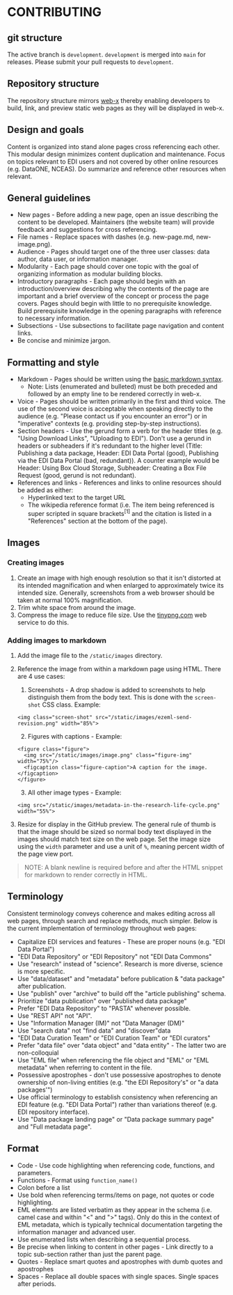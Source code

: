 <!-- Output copied to clipboard! -->

<!-- Yay, no errors, warnings, or alerts! -->


# CONTRIBUTING


## git structure

The active branch is `development`. `development` is merged into `main` for releases. Please submit your pull requests to `development`.


## Repository structure

The repository structure mirrors [web-x](https://github.com/PASTAplus/web-x) thereby enabling developers to build, link, and preview static web pages as they will be displayed in web-x.


## Design and goals

Content is organized into stand alone pages cross referencing each other. This modular design minimizes content duplication and maintenance. Focus on topics relevant to EDI users and not covered by other online resources (e.g. DataONE, NCEAS). Do summarize and reference other resources when relevant.


## General guidelines



* New pages - Before adding a new page, open an issue describing the content to be developed. Maintainers (the website team) will provide feedback and suggestions for cross referencing.
* File names - Replace spaces with dashes (e.g. new-page.md, new-image.png).
* Audience - Pages should target one of the three user classes: data author, data user, or information manager.
* Modularity - Each page should cover one topic with the goal of organizing information as modular building blocks.
* Introductory paragraphs - Each page should begin with an introduction/overview describing why the contents of the page are important and a brief overview of the concept or process the page covers. Pages should begin with little to no prerequisite knowledge. Build prerequisite knowledge in the opening paragraphs with reference to necessary information.
* Subsections - Use subsections to facilitate page navigation and content links.
* Be concise and minimize jargon.


## Formatting and style



* Markdown - Pages should be written using the [basic markdown syntax](https://www.markdownguide.org/basic-syntax/).
  * Note: Lists (enumerated and bulleted) must be both preceded and followed by an empty line to be rendered correctly in web-x.
* Voice - Pages should be written primarily in the first and third voice. The use of the second voice is acceptable when speaking directly to the audience (e.g. "Please contact us if you encounter an error") or in "imperative" contexts (e.g. providing step-by-step instructions).
* Section headers - Use the gerund form a verb for the header titles (e.g. "Using Download Links", "Uploading to EDI"). Don't use a gerund in headers or subheaders if it's redundant to the higher level (Title: Publishing a data package, Header: EDI Data Portal (good), Publishing via the EDI Data Portal (bad, redundant)). A counter example would be Header: Using Box Cloud Storage, Subheader: Creating a Box File Request (good, gerund is not redundant).
* References and links - References and links to online resources should be added as either:
    * Hyperlinked text to the target URL
    * The wikipedia reference format (i.e. The item being referenced is super scripted in square brackets<sup>[1]</sup> and the citation is listed in a "References" section at the bottom of the page).


## Images


### Creating images



1. Create an image with high enough resolution so that it isn't distorted at its intended magnification and when enlarged to approximately twice its intended size. Generally, screenshots from a web browser should be taken at normal 100% magnification.
2. Trim white space from around the image.
3. Compress the image to reduce file size. Use the [tinypng.com](https://tinypng.com/) web service to do this.


### Adding images to markdown

1. Add the image file to the `/static/images` directory. 
2. Reference the image from within a markdown page using HTML. There are 4 use cases:
   1. Screenshots - A drop shadow is added to screenshots to help distinguish them from the body text. This is done with the `screen-shot` CSS class. Example:
   
   `<img class="screen-shot" src="/static/images/ezeml-send-revision.png" width="85%">`

   2. Figures with captions - Example:
   
   ```
   <figure class="figure">
     <img src="/static/images/image.png" class="figure-img" width="75%"/>
     <figcaption class="figure-caption">A caption for the image.</figcaption>
   </figure>
   ```

   3. All other image types - Example:

   `<img src="/static/images/metadata-in-the-research-life-cycle.png" width="55%">`


3. Resize for display in the GitHub preview. The general rule of thumb is that the image should be sized so normal body text displayed in the images should match text size on the web page. Set the image size using the `width` parameter and use a unit of `%`, meaning percent width of the page view port.

> NOTE: A blank newline is required before and after the HTML snippet for markdown to render correctly in HTML.


## Terminology

Consistent terminology conveys coherence and makes editing across all web pages, through search and replace methods, much simpler. Below is the current implementation of terminology throughout web pages:



* Capitalize EDI services and features - These are proper nouns (e.g. "EDI Data Portal")
* "EDI Data Repository" or "EDI Repository" not "EDI Data Commons"
* Use "research" instead of "science". Research is more diverse, science is more specific.
* Use "data/dataset" and "metadata" before publication & "data package" after publication.
* Use "publish" over "archive" to build off the "article publishing" schema.
* Prioritize "data publication" over "published data package"
* Prefer "EDI Data Repository" to "PASTA" whenever possible.
* Use "REST API" not "API".
* Use "Information Manager (IM)" not "Data Manager (DM)"
* Use "search data" not "find data" and "discover"data
* "EDI Data Curation Team" or "EDI Curation Team" or "EDI curators"
* Prefer "data file" over "data object" and "data entity" -  The latter two are non-colloquial
* Use "EML file" when referencing the file object and "EML" or "EML metadata"  when referring to content in the file.
* Possessive apostrophes -  don't use possessive apostrophes to denote ownership of non-living entities (e.g. "the EDI Repository's" or "a data packages'")
* Use official terminology to establish consistency when referencing an EDI feature (e.g. "EDI Data Portal") rather than variations thereof (e.g. EDI repository interface).
* Use "Data package landing page" or "Data package summary page" and "Full metadata page".


## Format



* Code - Use code highlighting when referencing code, functions, and parameters.
* Functions - Format using `function_name()`
* Colon before a list
* Use bold when referencing terms/items on page,  not quotes or code highlighting.
* EML elements are listed verbatim as they appear in the schema (i.e. camel case and within "&lt;" and ">" tags). Only do this in the context of EML metadata, which is typically technical documentation targeting the information manager and advanced user.
* Use enumerated lists when describing a sequential process.
* Be precise when linking to content in other pages - Link directly to a topic sub-section rather than just the parent page.
* Quotes - Replace smart quotes and apostrophes with dumb quotes and apostrophes
* Spaces - Replace all double spaces with single spaces. Single spaces after periods.
